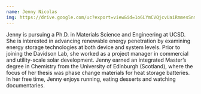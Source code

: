 ```yaml
---
name: Jenny Nicolas
img: https://drive.google.com/uc?export=view&id=1o6LYmCVQjcvUaiRmmesSnmNPbPkcrFKZ
---
```



Jenny is pursuing a Ph.D. in Materials Science and Engineering at UCSD. She is interested in advancing renewable energy penetration by examining energy storage technologies at both device and system levels. Prior to joining the Davidson Lab, she worked as a project manager in commercial and utility-scale solar development. Jenny earned an integrated Master’s degree in Chemistry from the University of Edinburgh (Scotland), where the focus of her thesis was phase change materials for heat storage batteries. In her free time, Jenny enjoys running, eating desserts and watching documentaries.

